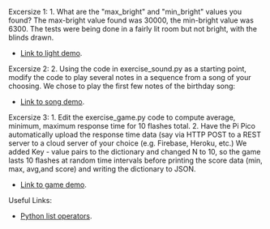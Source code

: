 Excersize 1:
	1. What are the "max_bright" and "min_bright" values you found?
The max-bright value found was 30000, the min-bright value was 6300. The tests were being done in a fairly lit room but not bright, with the blinds drawn.
- [Link to light demo]().

Excersize 2:
	2. Using the code in exercise_sound.py as a starting point, modify the code to play several notes in a sequence from a song of your choosing.
We chose to play the first few notes of the birthday song:
- [Link to song demo]().

Excersize 3:
	1. Edit the exercise_game.py code to compute average, minimum, maximum response time for 10 flashes total.
	2. Have the Pi Pico automatically upload the response time data (say via HTTP POST to a REST server to a cloud server of your choice (e.g. Firebase, Heroku, etc.)
We added Key - value pairs to the dictionary and changed N to 10, so the game lasts 10 flashes at random time intervals before printing the score data (min, max, avg,and score) and writing the dictionary to JSON.
- [Link to game demo]().

Useful Links:
- [Python list operators](https://www.w3schools.com/python/python_lists.asp).

